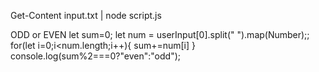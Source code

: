 Get-Content input.txt | node script.js

ODD or EVEN
let sum=0;
let num = userInput[0].split(" ").map(Number);;
for(let i=0;i<num.length;i++){ sum+=num[i] }
console.log(sum%2===0?"even":"odd");